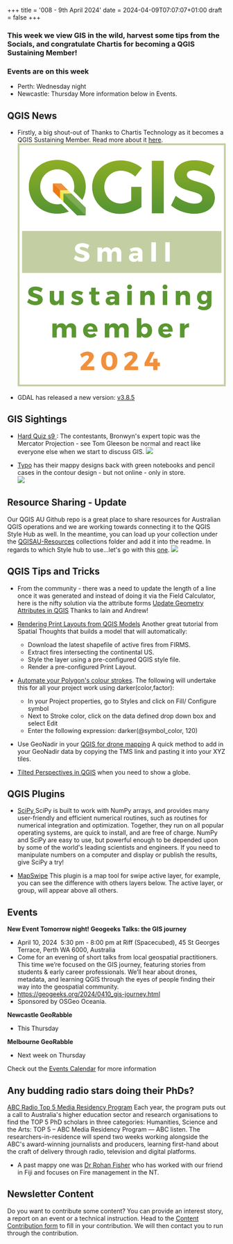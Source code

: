 +++
title = '008 - 9th April 2024'
date = 2024-04-09T07:07:07+01:00
draft = false
+++

### This week we view GIS in the wild, harvest some tips from the Socials, and congratulate Chartis for becoming a QGIS Sustaining Member!
### Events are on this week
- Perth: Wednesday night
- Newcastle: Thursday
More information below in Events.

## QGIS News
- Firstly, a big shout-out of Thanks to Chartis Technology as it becomes a QGIS Sustaining Member. Read more about it [here](https://chartistechnology.com/proud-sustaining-members-of-the-qgis-project).  
![](qsmallsustaining.png)

- GDAL has released a new version: [v3.8.5](https://github.com/OSGeo/gdal/blob/v3.8.5/NEWS.md)

## GIS Sightings
- [Hard Quiz s9 ](https://www.google.com/url?sa=t&source=web&rct=j&opi=89978449&url=https://iview.abc.net.au/show/hard-quiz/series/9/video/LE2231V008S00&ved=2ahUKEwjcxLquybOFAxX11TQHHTsuDWoQwqsBegQIChAE&usg=AOvVaw3e3ZTLtvdS14DNLn7lY4uR): The contestants, Bronwyn's expert topic was the Mercator Projection - see Tom Gleeson be normal and react like everyone else when we start to discuss GIS.
![](/hardquiz.png)  


- [Typo](d) has their mappy designs back with green  notebooks and pencil cases in the contour design - but not online - only in store.  
![](/typo.png)

## Resource Sharing - Update
Our QGIS AU Github repo is a great place to share resources for Australian QGIS operations and we are working towards connecting it to the QGIS Style Hub as well. In the meantime, you can load up your collection under the [QGISAU-Resources](https://github.com/qgisau/QGISAU-Resources) collections folder and add it into the readme.
In regards to which Style hub to use...let's go with this [one](https://plugins.qgis.org/styles/).
![](/style.png)

## QGIS Tips and Tricks
- From the community - there was a need to update the length of a line once it was generated and instead of doing it via the Field Calculator, here is the nifty solution via the attribute forms [Update Geometry Attributes in QGIS](https://gis.stackexchange.com/questions/389709/automatically-updating-geometry-attributes-in-qgis-without-using-virtual-fields) Thanks to Iain and Andrew!

- [Rendering Print Layouts from QGIS Models](https://spatialthoughts.com/2024/04/08/rendering-print-layouts/) Another great tutorial from Spatial Thoughts that builds a model that will automatically:
  - Download the latest shapefile of active fires from FIRMS.
  - Extract fires intersecting the continental US.
  - Style the layer using a pre-configured QGIS style file.
  - Render a pre-configured Print Layout.

- [Automate your Polygon's colour strokes](https://x.com/helenmakesmaps/status/1745834461164347676). The following will undertake this for all your project work using darker(color,factor):
  - In your Project properties, go to Styles and click on Fill/ Configure symbol
  - Next to Stroke color, click on the data defined drop down box and select Edit
  - Enter the following expression: darker(@symbol_color, 120)

- Use GeoNadir in your [QGIS for drone mapping](https://x.com/GeoNadirAu/status/1777456432117411884)  A quick method to add in your GeoNadir data by copying the TMS link and pasting it into your XYZ tiles.

- [Tilted Perspectives in QGIS](https://proj.org/en/9.4/operations/projections/tpers.html) when you need to show a globe.

## QGIS Plugins
- [SciPy ](https://docs.scipy.org/doc/scipy/index.html) SciPy is built to work with NumPy arrays, and provides many  user-friendly and efficient numerical routines, such as routines for  numerical integration and optimization. Together, they run on all  popular operating systems, are quick to install, and are free of charge.  NumPy and SciPy are easy to use, but powerful enough to be depended  upon by some of the world's leading scientists and engineers. If you  need to manipulate numbers on a computer and display or publish the  results, give SciPy a try!

- [MapSwipe](https://github.com/lmotta/mapswipetool_plugin) This plugin is a map tool for swipe active layer, for example, you can see the difference with others layers below. The active layer, or group, will appear above all others.

## Events
**New Event Tomorrow night! Geogeeks Talks: the GIS journey**
- April 10, 2024  5:30 pm - 8:00 pm at Riff (Spacecubed), 45 St Georges Terrace, Perth WA 6000, Australia
- Come for an evening of short talks from local geospatial practitioners. This time we’re focused on the GIS journey, featuring stories from  students & early career professionals. We’ll hear about drones,  metadata, and learning QGIS through the eyes of people finding their way  into the geospatial community.
- https://geogeeks.org/2024/0410_gis-journey.html
- Sponsored by OSGeo Oceania.

**Newcastle GeoRabble**
- This Thursday

**Melbourne GeoRabble**
  - Next week on Thursday

Check out the [Events Calendar](https://qgis-australia.org/events/) for more information

## Any budding radio stars doing their PhDs?
[ABC Radio Top 5 Media Residency Program](https://www.abc.net.au/listen/programs/top5/the-abc-is-seeking-australia-s-best-and-brightest-young-minds/103465016) Each year, the program puts out a call to Australia's higher  education sector and research organisations to find the TOP 5 PhD  scholars in three categories: Humanities, Science and the Arts: TOP 5 – ABC Media Residency Program — ABC listen. The  researchers-in-residence will spend two weeks working alongside the  ABC's award-winning journalists and producers, learning first-hand about  the craft of delivery through radio, television and digital platforms.
- A past mappy one was [Dr Rohan Fisher](https://www.abc.net.au/listen/programs/futuretense/people-have-to-solve-the-climate-crisis-technology-no-answer/102897170) who has worked with our friend in Fiji and focuses on Fire management in the NT.

## Newsletter Content
Do you want to contribute some content? You can provide an interest story, a report on an event or a technical instruction. Head to the [Content Contribution form](https://forms.gle/2DPXq5Y8wqnc7KhS8) to fill in your contribution. We will then contact you to run through the contribution.
